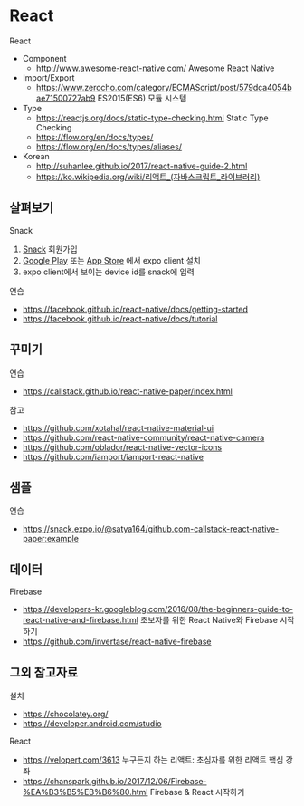 # React

React

- Component
  - http://www.awesome-react-native.com/ Awesome React Native
- Import/Export
  - https://www.zerocho.com/category/ECMAScript/post/579dca4054bae71500727ab9 ES2015(ES6) 모듈 시스템
- Type
  - https://reactjs.org/docs/static-type-checking.html Static Type Checking
  - https://flow.org/en/docs/types/ 
  - https://flow.org/en/docs/types/aliases/
- Korean
  - http://suhanlee.github.io/2017/react-native-guide-2.html
  - https://ko.wikipedia.org/wiki/리액트_(자바스크립트_라이브러리)

## <a name="s1"></a> 살펴보기 

Snack

1. [Snack](https://snack.expo.io/) 회원가입
1. [Google Play](https://play.google.com/store/apps/details?id=host.exp.exponent) 또는 [App Store](https://itunes.apple.com/app/apple-store/id982107779?pt=17102800&amp;ct=www&amp;mt=8) 에서 expo client 설치
1. expo client에서 보이는 device id를 snack에 입력

연습

- https://facebook.github.io/react-native/docs/getting-started
- https://facebook.github.io/react-native/docs/tutorial


## <a name="s2"></a> 꾸미기

연습

- https://callstack.github.io/react-native-paper/index.html

참고

- https://github.com/xotahal/react-native-material-ui
- https://github.com/react-native-community/react-native-camera
- https://github.com/oblador/react-native-vector-icons
- https://github.com/iamport/iamport-react-native


## <a name="s2"></a> 샘플

연습

- https://snack.expo.io/@satya164/github.com-callstack-react-native-paper:example

## <a name="s3"></a> 데이터

Firebase

- https://developers-kr.googleblog.com/2016/08/the-beginners-guide-to-react-native-and-firebase.html 초보자를 위한 React Native와 Firebase 시작하기
- https://github.com/invertase/react-native-firebase


## 그외 참고자료

설치

- https://chocolatey.org/
- https://developer.android.com/studio

React 

-  https://velopert.com/3613 누구든지 하는 리액트: 초심자를 위한 리액트 핵심 강좌
-  https://chanspark.github.io/2017/12/06/Firebase-%EA%B3%B5%EB%B6%80.html Firebase & React 시작하기

